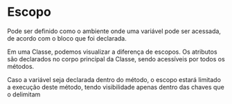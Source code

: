 # Escopo

Pode ser definido como o ambiente onde uma variável pode ser acessada, de acordo com o bloco que foi declarada.

Em uma Classe, podemos visualizar a diferença de escopos. Os atributos são declarados no corpo principal da Classe, sendo acessíveis por todos os métodos.

Caso a variável seja declarada dentro do método, o escopo estará limitado a execução deste método, tendo visibilidade apenas dentro das chaves que o delimitam